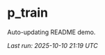 # p_train

Auto-updating README demo.

<!--START_SECTION:status-->
_Last run: 2025-10-10 21:19 UTC_
<!--END_SECTION:status-->

































































































































































































































































































































































































































































































































































































































































































































































































































































































































































































































































































































